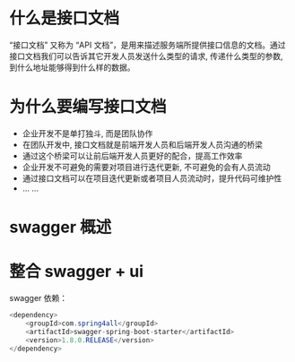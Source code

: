 # 什么是接口文档

“接口文档” 又称为 “API 文档”，是用来描述服务端所提供接口信息的文档。通过接口文档我们可以告诉其它开发人员发送什么类型的请求, 传递什么类型的参数, 到什么地址能够得到什么样的数据。

# 为什么要编写接口文档

- 企业开发不是单打独斗, 而是团队协作
- 在团队开发中, 接口文档就是前端开发人员和后端开发人员沟通的桥梁
- 通过这个桥梁可以让前后端开发人员更好的配合，提高工作效率
- 企业开发不可避免的需要对项目进行迭代更新, 不可避免的会有人员流动
- 通过接口文档可以在项目迭代更新或者项目人员流动时，提升代码可维护性
- ... ...

# swagger 概述



# 整合 swagger + ui

swagger 依赖：

```java
<dependency>
    <groupId>com.spring4all</groupId>
    <artifactId>swagger-spring-boot-starter</artifactId>
    <version>1.8.0.RELEASE</version>
</dependency>
```

